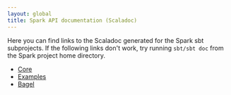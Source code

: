 ```yaml
---
layout: global
title: Spark API documentation (Scaladoc)
---
```


Here you can find links to the Scaladoc generated for the Spark sbt subprojects.  If the following links don't work, try running `sbt/sbt doc` from the Spark project home directory.

- [Core]({{HOME_PATH}}api/core/index.html)
- [Examples]({{HOME_PATH}}api/examples/index.html)
- [Bagel]({{HOME_PATH}}api/bagel/index.html)
